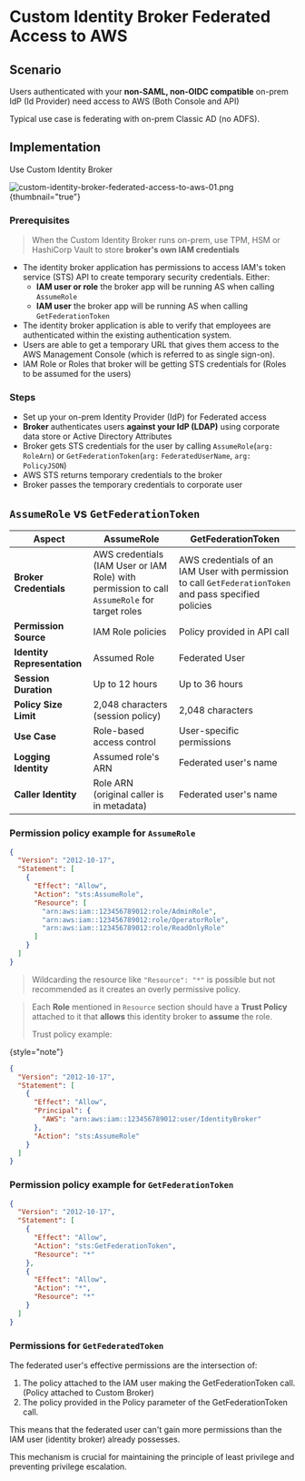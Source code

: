 # Custom Identity Broker Federated Access to AWS

## Scenario
Users authenticated with your **non-SAML, non-OIDC compatible** on-prem IdP (Id Provider) need access to AWS (Both Console and API)

Typical use case is federating with on-prem Classic AD (no ADFS).

## Implementation

Use Custom Identity Broker

![custom-identity-broker-federated-access-to-aws-01.png](custom-identity-broker-federated-access-to-aws-01.png) {thumbnail="true"}

### Prerequisites
>When the Custom Identity Broker runs on-prem, use TPM, HSM or HashiCorp Vault to store **broker's own IAM credentials**

* The identity broker application has permissions to access IAM's token service (STS) API to create temporary security credentials. Either: 
  * **IAM user or role** the broker app will be running AS when calling `AssumeRole`
  * **IAM user** the broker app will be running AS when calling `GetFederationToken`
* The identity broker application is able to verify that employees are authenticated within the existing authentication system. 
* Users are able to get a temporary URL that gives them access to the AWS Management Console (which is referred to as single sign-on).
* IAM Role or Roles that broker will be getting STS credentials for (Roles to be assumed for the users)

### Steps

* Set up your on-prem Identity Provider (IdP) for Federated access
* **Broker** authenticates users **against your IdP (LDAP)** using corporate data store or Active Directory Attributes
* Broker gets STS credentials for the user by calling `AssumeRole`(`arg:` `RoleArn`) or `GetFederationToken`(`arg:` `FederatedUserName`, `arg:` `PolicyJSON`)
* AWS STS returns temporary credentials to the broker
* Broker passes the temporary credentials to corporate user

## `AssumeRole` vs `GetFederationToken`
| **Aspect**                  | **AssumeRole**                                                                               | **GetFederationToken**                                                                                  |
|-----------------------------|----------------------------------------------------------------------------------------------|---------------------------------------------------------------------------------------------------------|
| **Broker Credentials**      | AWS credentials (IAM User or IAM Role) with permission to call `AssumeRole` for target roles | AWS credentials of an IAM User with permission to call `GetFederationToken` and pass specified policies |
| **Permission Source**       | IAM Role policies                                                                            | Policy provided in API call                                                                             |
| **Identity Representation** | Assumed Role                                                                                 | Federated User                                                                                          |
| **Session Duration**        | Up to 12 hours                                                                               | Up to 36 hours                                                                                          |
| **Policy Size Limit**       | 2,048 characters (session policy)                                                            | 2,048 characters                                                                                        |
| **Use Case**                | Role-based access control                                                                    | User-specific permissions                                                                               |
| **Logging Identity**        | Assumed role's ARN                                                                           | Federated user's name                                                                                   |
| **Caller Identity**         | Role ARN (original caller is in metadata)                                                    | Federated user's name                                                                                   |

### Permission policy example for `AssumeRole`
```json
{
  "Version": "2012-10-17",
  "Statement": [
    {
      "Effect": "Allow",
      "Action": "sts:AssumeRole",
      "Resource": [
        "arn:aws:iam::123456789012:role/AdminRole",
        "arn:aws:iam::123456789012:role/OperatorRole",
        "arn:aws:iam::123456789012:role/ReadOnlyRole"
      ]
    }
  ]
}
```
> Wildcarding the resource like `"Resource": "*"` is possible but not recommended as it creates an overly permissive policy.

> Each **Role** mentioned in `Resource` section should have a **Trust Policy** attached to it that **allows** this identity broker to **assume** the role.
> 
> Trust policy example:
> 
{style="note"}
```json
{
  "Version": "2012-10-17",
  "Statement": [
    {
      "Effect": "Allow",
      "Principal": {
        "AWS": "arn:aws:iam::123456789012:user/IdentityBroker"
      },
      "Action": "sts:AssumeRole"
    }
  ]
}
```
### Permission policy example for `GetFederationToken`
```json
{
  "Version": "2012-10-17",
  "Statement": [
    {
      "Effect": "Allow",
      "Action": "sts:GetFederationToken",
      "Resource": "*"
    },
    {
      "Effect": "Allow",
      "Action": "*",
      "Resource": "*"
    }
  ]
}
```
### Permissions for `GetFederatedToken`
The federated user's effective permissions are the intersection of:
1. The policy attached to the IAM user making the GetFederationToken call. (Policy attached to Custom Broker)
2. The policy provided in the Policy parameter of the GetFederationToken call.

This means that the federated user can't gain more permissions than the IAM user (identity broker) already possesses.

This mechanism is crucial for maintaining the principle of least privilege and preventing privilege escalation.